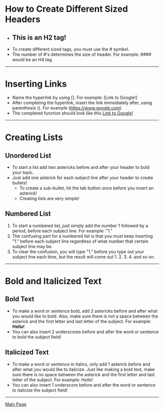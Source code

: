# **How to Create Different Sized Headers**
* ## This is an H2 tag! 
* To create different sized tags, you must use the # symbol.
* The number of #'s determines the size of header. For example: #### would be an H4 tag.
***
# **Inserting Links** 
* Name the hyperlink by using []. For example: [Link to Google!] 
* After completing the hyperlink, insert the link immediately after, using parenthesis (). For example (https://www.google.com)
* The completed function should look like this [Link to Google!](https://www.google.com) 
***
# **Creating Lists** 

## Unordered List 
* To start a list add two astericks before and after your header to bold your topic. 
* Just add one asterick for each subject line after your header to create bullets!
  * To create a sub-bullet, hit the tab button once before you insert an asterick!
  * Creating lists are very simple! 

## Numbered List 
1. To start a numbered list, just simply add the number 1 followed by a period, before each subject line. For example: "1."
1. The confusing part for a numbered list is that you must keep inserting "1." before each subject line regardless of what number that certain subject line may be. 
1. To clear the confusion, you will type "1." before you type out your subject line each time, but the result will come out 1. 2. 3. 4. and so on. 
***
# **Bold and Italicized Text** 

## Bold Text
* To make a word or sentence bold, add 2 astericks before and after what you would like to bold. Also, make sure there is not a space between the asterick and the first letter and last letter of the subject. For example: **Hello!**
* You can also insert 2 underscores before and after the word or sentence to bold the subject field!

## Italicized Text 
* To make a word or sentence in italics, only add 1 asterick before and after what you would like to italicize. Just like making a bold text, make sure there is no space between the asterick and the first letter and last letter of the subject. For example: *Hello!*
* You can also insert 1 underscore before and after the word or sentence to italicize the subject field!
***
[Main Page](https://github.com/ChaseMiles/Tutorial-for-basic-functions-in-markdown)

